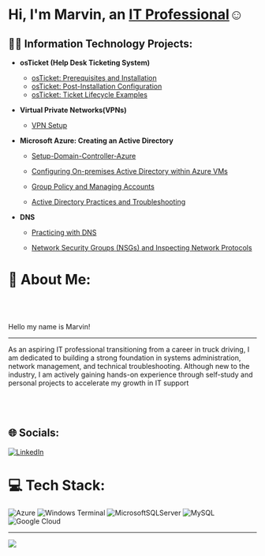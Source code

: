 <h1>Hi, I'm Marvin, an <a href="https://linkedin.com/in/marvin-sanchez-7ba900325">IT Professional</a>☺</h1>

<h2>👨‍💻 Information Technology Projects:</h2>

- <b>osTicket (Help Desk Ticketing System)</b>
  - [osTicket: Prerequisites and Installation](https://github.com/M-SanchZ/osticket-prereqs)
  - [osTicket: Post-Installation Configuration](https://github.com/M-SanchZ/M-SanchZ-oSticket-Post-Insallation-Configuration-)
  - [osTicket: Ticket Lifecycle Examples](https://github.com/M-SanchZ/osticket-Ticket-Life-Examples-)
- <b>Virtual Private Networks(VPNs)</b>
  - [VPN Setup](https://github.com/M-SanchZ/VPN-Setup-and-Usage-Proton-VPN-/tree/main)

- <b>Microsoft Azure: Creating an Active Directory</b>

  - [Setup-Domain-Controller-Azure](https://github.com/M-SanchZ/Setup-Domain-Controller-in-Azure) 
  - [Configuring On-premises Active Directory within Azure VMs](https://github.com/M-SanchZ/Active-Directory)
  - [Group Policy and Managing Accounts](https://github.com/M-SanchZ/enabling-and-Unlocking-Accounts-)

  - [Active Directory Practices and Troubleshooting](https://github.com/M-SanchZ/Active--Directory-demo)


- <b>DNS</b>

  - [Practicing with DNS](https://github.com/M-SanchZ/practicing-with-DNS/blob/main/README.md)




  - [Network Security Groups (NSGs) and Inspecting Network Protocols](https://github.com/M-SanchZ/Network-Protocol-/blob/main/README.md)









# 💫 About Me:
<br><br><br> Hello my name is Marvin!

---

As an aspiring IT professional transitioning from a career in truck driving, I am dedicated to building a strong foundation in systems administration, network management, and technical troubleshooting. Although new to the industry, I am actively gaining hands-on experience through self-study and personal projects to accelerate my growth in IT support<br><br><br><br>


## 🌐 Socials:
[![LinkedIn](https://img.shields.io/badge/LinkedIn-%230077B5.svg?logo=linkedin&logoColor=white)](https://linkedin.com/in/https://www.linkedin.com/in/marvin-sanchez-7ba900325/)  

# 💻 Tech Stack:
![Azure](https://img.shields.io/badge/azure-%230072C6.svg?style=for-the-badge&logo=microsoftazure&logoColor=white) ![Windows Terminal](https://img.shields.io/badge/Windows%20Terminal-%234D4D4D.svg?style=for-the-badge&logo=windows-terminal&logoColor=white) ![MicrosoftSQLServer](https://img.shields.io/badge/Microsoft%20SQL%20Server-CC2927?style=for-the-badge&logo=microsoft%20sql%20server&logoColor=white) ![MySQL](https://img.shields.io/badge/mysql-4479A1.svg?style=for-the-badge&logo=mysql&logoColor=white) ![Google Cloud](https://img.shields.io/badge/GoogleCloud-%234285F4.svg?style=for-the-badge&logo=google-cloud&logoColor=white)

---
[![](https://visitcount.itsvg.in/api?id=M-SanchZ&icon=0&color=3)](https://visitcount.itsvg.in)

<!-- Proudly created with GPRM ( https://gprm.itsvg.in ) -->










